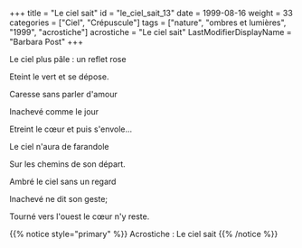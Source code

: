 +++
title = "Le ciel sait"
id = "le_ciel_sait_13"
date = 1999-08-16
weight = 33
categories = ["Ciel", "Crépuscule"]
tags = ["nature", "ombres et lumières", "1999", "acrostiche"]
acrostiche = "Le ciel sait"
LastModifierDisplayName = "Barbara Post"
+++

Le ciel plus pâle : un reflet rose

Eteint le vert et se dépose.

Caresse sans parler d'amour

Inachevé comme le jour

Etreint le cœur et puis s'envole...

Le ciel n'aura de farandole

Sur les chemins de son départ.

Ambré le ciel sans un regard

Inachevé ne dit son geste;

Tourné vers l'ouest le cœur n'y reste.

{{% notice style="primary" %}}
Acrostiche : Le ciel sait
{{% /notice %}}
